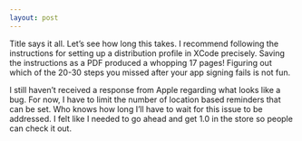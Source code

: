 ```yaml
---
layout: post
---
```

Title says it all. Let’s see how long this takes. I recommend following the instructions for setting up a distribution profile in XCode precisely. Saving the instructions as a PDF produced a whopping 17 pages! Figuring out which of the 20-30 steps you missed after your app signing fails is not fun.

I still haven’t received a response from Apple regarding what looks like a bug. For now, I have to limit the number of location based reminders that can be set. Who knows how long I’ll have to wait for this issue to be addressed. I felt like I needed to go ahead and get 1.0 in the store so people can check it out.